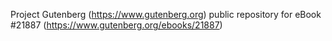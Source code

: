 Project Gutenberg (https://www.gutenberg.org) public repository for eBook #21887 (https://www.gutenberg.org/ebooks/21887)
